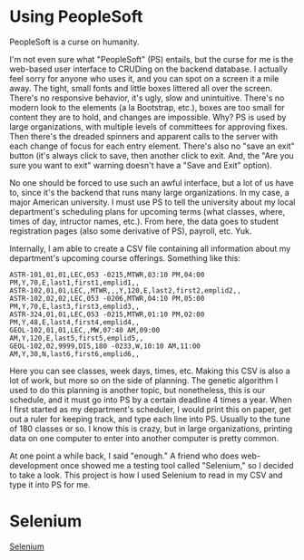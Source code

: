 # Using PeopleSoft

PeopleSoft is a curse on humanity.  

I'm not even sure what "PeopleSoft" (PS) entails, but the curse for me is the web-based user interface to CRUDing on the backend database. I actually feel sorry for anyone who uses it, and you can spot on a screen it a mile away. The tight, small fonts and little boxes littered all over the screen. There's no responsive behavior, it's ugly, slow and unintuitive. There's no modern look to the elements (a la Bootstrap, etc.), boxes are too small for content they are to hold, and changes are impossible. Why? PS is used by large organizations, with multiple levels of committees for approving fixes. Then there's the dreaded spinners and apparent calls to the server with each change of focus for each entry element. There's also no "save an exit" button (it's always click to save, then another click to exit. And, the "Are you sure you want to exit" warning doesn't have a "Save and Exit" option).  

No one should be forced to use such an awful interface, but a lot of us have to, since it's the backend that runs many large organizations. In my case, a major American university. I must use PS to tell the university about my local department's scheduling plans for upcoming terms (what classes, where, times of day, intructor names, etc.). From here, the data goes to student registration pages (also some derivative of PS), payroll, etc. Yuk.

Internally, I am able to create a CSV file containing all information about my department's upcoming course offerings. Something like this:

```
ASTR-101,01,01,LEC,053 -0215,MTWR,03:10 PM,04:00 PM,Y,70,E,last1,first1,emplid1,,
ASTR-102,01,01,LEC,,MTWR,,,Y,120,E,last2,first2,emplid2,,
ASTR-102,02,02,LEC,053 -0206,MTWR,04:10 PM,05:00 PM,Y,70,E,last3,first3,emplid3,,
ASTR-324,01,01,LEC,053 -0215,MTWR,01:10 PM,02:00 PM,Y,48,E,last4,first4,emplid4,,
GEOL-102,01,01,LEC,,MW,07:40 AM,09:00 AM,Y,120,E,last5,first5,emplid5,,
GEOL-102,02,9999,DIS,180 -0233,W,10:10 AM,11:00 AM,Y,30,N,last6,first6,emplid6,,
```
Here you can see classes, week days, times, etc. Making this CSV is also a lot of work, but more so on the side of planning.  The genetic algorithm I used to do this planning is another  topic, but nonetheless, this is our schedule, and it must go into PS by a certain deadline 4 times a year. When I first started as my department's scheduler, I would print this on paper, get out a ruler for keeping track, and type each line into PS. Usually to the tune of 180 classes or so. I know this is crazy, but in large organizations, printing data on one computer to enter into another computer is pretty common.

At one point a while back, I said "enough."  A friend who does web-development once showed me a testing tool called "Selenium," so I decided to take a look.  This project is how I used Selenium to read in my CSV and  type it into PS for me.

# Selenium

[Selenium](https://www.selenium.dev)
